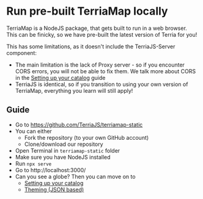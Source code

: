 # Run pre-built TerriaMap locally

TerriaMap is a NodeJS package, that gets built to run in a web browser. This can be finicky, so we have pre-built the latest version of Terria for you!

This has some limitations, as it doesn't include the TerriaJS-Server component:

- The main limitation is the lack of Proxy server - so if you encounter CORS errors, you will not be able to fix them. We talk more about CORS in the [Setting up your catalog](catalogs-and-datasets.md#cross-origin-resource-sharing-cors) guide
- TerriaJS is identical, so if you transition to using your own version of TerriaMap, everything you learn will still apply!

## Guide

- Go to https://github.com/TerriaJS/terriamap-static
- You can either
  - Fork the repository (to your own GitHub account)
  - Clone/download our repository
- Open Terminal in `terriamap-static` folder
- Make sure you have NodeJS installed
- Run `npx serve`
- Go to http://localhost:3000/
- Can you see a globe? Then you can move on to
  - [Setting up your catalog](catalogs-and-datasets.md)
  - [Theming (JSON based)](theming-json-based.md)
